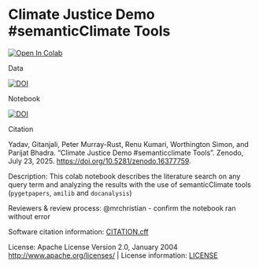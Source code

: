 # Climate Justice Demo #semanticClimate Tools

<a href="https://colab.research.google.com/github/semanticClimate/climate-justice-lit-review/blob/main/climate_justice_lit_review.ipynb" target="_parent"><img src="https://colab.research.google.com/assets/colab-badge.svg" alt="Open In Colab"/></a>

Data

[![DOI](https://zenodo.org/badge/DOI/10.5281/zenodo.16386125.svg)](https://doi.org/10.5281/zenodo.16386125)

Notebook

<a href="https://doi.org/10.5281/zenodo.16377759"><img src="https://zenodo.org/badge/DOI/10.5281/zenodo.16377759.svg" alt="DOI"></a>  

Citation

Yadav, Gitanjali, Peter Murray-Rust, Renu Kumari, Worthington Simon, and Parijat Bhadra. “Climate Justice Demo #semanticclimate Tools”. Zenodo, July 23, 2025. https://doi.org/10.5281/zenodo.16377759.

Description: This colab notebook describes the literature search on any query term and analyzing the results with the use of semanticClimate tools (`pygetpapers`, `amilib` and `docanalysis`)

Reviewers & review process: @mrchristian - confirm the notebook ran without error

Software citation information: [CITATION.cff](CITATION.cff)

License: Apache License Version 2.0, January 2004 http://www.apache.org/licenses/ | License information: [LICENSE](LICENSE)